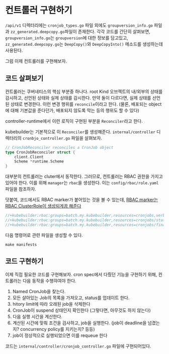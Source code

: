 # 컨트롤러 구현하기

`/api/v1` 디렉터리에는 `cronjob_types.go` 파일 외에도 `groupversion_info.go` 파일과 `zz_generated.deepcopy.go`파일이 존재한다. 각각 코드를 간단히 살펴보면, `groupversion_info.go`는 `groupversion`에 대한 정보를 담고있고, `zz_generated.deepcopy.go`는 `DeepCopy()`와 `DeepCopyInto()` 메소드를 생성하는데 사용된다.

그럼 이제 컨트롤러를 구현해보자.

## 코드 살펴보기

컨트롤러는 쿠버네티스의 핵심 부분중 하나다. root Kind 오브젝트의 내/외부의 상태를 감시하고, 선언된 상태와 실제 상태를 감시한다. 만약 둘이 다르다면, 실제 상태를 선언된 상태로 변경한다. 이런 변경 행위를 `reconcile`이라고 한다. (물론, 배포되는 object에 대해 기본값을 준다던가, 배포되지 않도록 막는 등의 행위도 할 수 있다)

controller-runtime에서 이런 로직이 구현된 부분을 `Reconciler`라고 한다.

kubebuilder는 기본적으로 이 `Reconciler`를 생성해준다. `internal/controller` 디렉터리의 `cronbjo_controller.go` 파일을 살펴보자.

```go
// CronJobReconciler reconciles a CronJob object
type CronJobReconciler struct {
	client.Client
	Scheme *runtime.Scheme
}
```

대부분의 컨트롤러는 cluter에서 동작한다. 그러므로, 컨트롤러는 RBAC 권한을 가지고 있어야 한다. 이를 위해 `manager`는 `rbac`을 생성한다. 이는 `config/rbac/role.yaml` 파일을 참조하자.
 
덧붙여, 코드에서도 RBAC marker가 붙어있는 것을 볼 수 있는데, [RBAC marker는 RBAC ClusterRole이 생성되게끔 해준다](https://book.kubebuilder.io/reference/markers/rbac)

```go
//+kubebuilder:rbac:groups=batch.my.kubebuilder,resources=cronjobs,verbs=get;list;watch;create;update;patch;delete
//+kubebuilder:rbac:groups=batch.my.kubebuilder,resources=cronjobs/status,verbs=get;update;patch
//+kubebuilder:rbac:groups=batch.my.kubebuilder,resources=cronjobs/finalizers,verbs=update
```

다음 명령어로 관련 파일을 생성할 수 있다.

```shell
make manifests
```

## 코드 구현하기

이제 직접 필요한 코드를 구현해보자. cron spec에서 다뤘던 기능을 구현하기 위해, 컨트롤러는 다음 동작을 수행햐여야 한다.

1. Named CronJob을 찾는다.
2. 모든 살아있는 Job의 목록을 가져오고, status를 업데이트 한다.
3. hitory limit에 따라 오래된 job을 삭제한다
4. CronJob이 suspend 상태인지 확인한다 (그렇다면, 아무것도 하지 않는다)
5. 다음 실행 시간을 계산한다.
6. 계산된 시간에 맞춰 조건을 검사하고, job을 실행한다. (job이 deadline을 넘겼는지? concurrency policy를 지키는지? 등등)
7. job이 정상적으로 실행되었으면 이를 requeue 한다

코드는 `internal/controller/cronjob_controller.go` 파일에 구현되어있다. 
